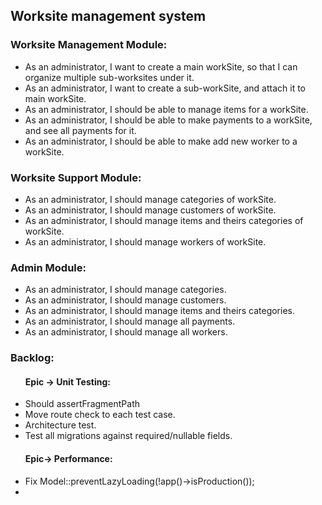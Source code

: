 <h2>Worksite management system</h2>

<h3>Worksite Management Module:</h3>
<ul>
<li>
As an administrator, I want to create a main workSite,
so that I can organize multiple sub-worksites under it.
</li>
<li>
As an administrator, I want to create a sub-workSite,
and attach it to main workSite.
</li>
<li>
As an administrator, I should be able to manage 
items for a workSite.
</li>
<li>
As an administrator, I should be able to make 
payments to a workSite, and see all payments for it.
</li>
<li>
As an administrator, I should be able to make 
add new worker to a workSite.
</li>
</ul>

<h3>Worksite Support Module:</h3>
<ul>
<li>
As an administrator, I should manage categories
of workSite.
</li>
<li>
As an administrator, I should manage customers of workSite.
</li>
<li>
As an administrator, I should manage items and theirs categories of workSite.
</li>
<li>
As an administrator, I should manage workers of workSite.
</li>
</ul>
<h3>Admin Module:</h3>
<ul>
<li>
As an administrator, I should manage categories.
</li>
<li>
As an administrator, I should manage customers.
</li>
<li>
As an administrator, I should manage items and theirs categories.
</li>
<li>
As an administrator, I should manage all payments.
</li>
<li>
As an administrator, I should manage all workers.
</li>
</ul>
<h3>Backlog:</h3>
<ul>
<h4>Epic -> Unit Testing:</h4>
<li>
Should assertFragmentPath
</li>
<li>
Move route check to each test case.
</li>
<li>
Architecture test.
</li>
<li>
Test all migrations against required/nullable fields.
</li>
<h4>Epic-> Performance:</h4>
<li>
Fix Model::preventLazyLoading(!app()->isProduction());
</li>
<li></li>
</ul>


